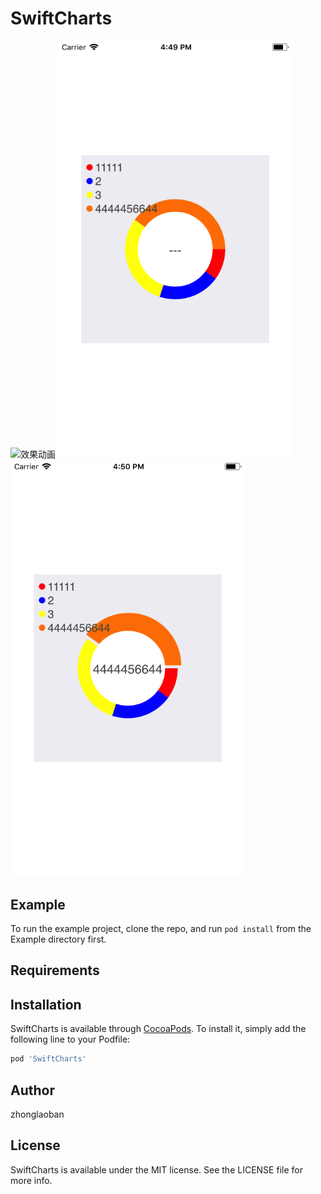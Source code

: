 # SwiftCharts
<div>
<img src="https://github.com/zhonglaoban/SwiftCharts/blob/master/Screenshots/1.gif" width="375px" alt="效果动画"/>
<img src="https://github.com/zhonglaoban/SwiftCharts/blob/master/Screenshots/2.png" width="375px" alt="效果截图1"/>
<img src="https://github.com/zhonglaoban/SwiftCharts/blob/master/Screenshots/3.png" width="375px" alt="效果截图2"/>
</div>

## Example

To run the example project, clone the repo, and run `pod install` from the Example directory first.

## Requirements

## Installation

SwiftCharts is available through [CocoaPods](http://cocoapods.org). To install
it, simply add the following line to your Podfile:

```ruby
pod 'SwiftCharts'
```

## Author

zhonglaoban

## License

SwiftCharts is available under the MIT license. See the LICENSE file for more info.

